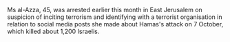 Ms al-Azza, 45, was arrested earlier this month in East Jerusalem on suspicion of inciting terrorism and identifying with a terrorist organisation in relation to social media posts she made about Hamas's attack on 7 October, which killed about 1,200 Israelis.

